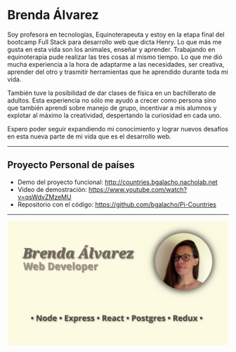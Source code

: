 # Brenda Álvarez

Soy profesora en tecnologías, Equinoterapeuta y estoy en la etapa final del bootcamp Full Stack para desarrollo web que dicta Henry. 
Lo que más me gusta en esta vida son los animales, enseñar y aprender. Trabajando en equinoterapia pude realizar las tres cosas al mismo tiempo. Lo que me dió mucha experiencia a la hora de adaptarme a las necesidades, ser creativa, aprender del otro y trasmitir herramientas que he aprendido durante toda mi vida.

También tuve la posibilidad de dar clases de física en un bachillerato de adultos. Esta experiencia no sólo me ayudó a crecer como persona sino que también aprendí sobre manejo de grupo, incentivar a mis alumnos y explotar al máximo la creatividad, despertando la curiosidad en cada uno.

Espero poder seguir expandiendo mi conocimiento y lograr nuevos desafíos en esta nueva parte de mi vida que es el desarrollo web.

------------

## Proyecto Personal de países
- Demo del proyecto funcional: http://countries.bgalacho.nacholab.net
- Video de demostración: https://www.youtube.com/watch?v=qsWdvZMzeMU
- Repositorio con el código: https://github.com/bgalacho/Pi-Countries

------------

![](https://github.com/bgalacho/bgalacho/raw/main/vlcsnap-2022-04-20-16h54m57s671.png)
